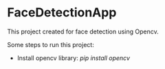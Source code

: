 # FaceDetectionApp

This project created for face detection using Opencv.

Some steps to run this project:
* Install opencv library: 
  _pip install opencv_

